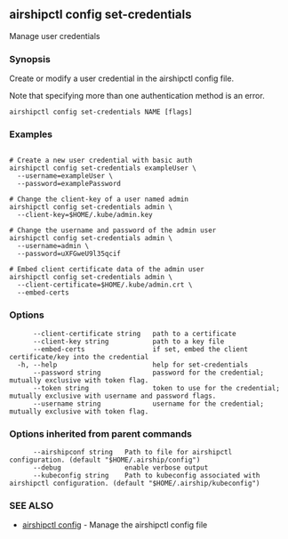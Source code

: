 ## airshipctl config set-credentials

Manage user credentials

### Synopsis

Create or modify a user credential in the airshipctl config file.

Note that specifying more than one authentication method is an error.


```
airshipctl config set-credentials NAME [flags]
```

### Examples

```

# Create a new user credential with basic auth
airshipctl config set-credentials exampleUser \
  --username=exampleUser \
  --password=examplePassword

# Change the client-key of a user named admin
airshipctl config set-credentials admin \
  --client-key=$HOME/.kube/admin.key

# Change the username and password of the admin user
airshipctl config set-credentials admin \
  --username=admin \
  --password=uXFGweU9l35qcif

# Embed client certificate data of the admin user
airshipctl config set-credentials admin \
  --client-certificate=$HOME/.kube/admin.crt \
  --embed-certs

```

### Options

```
      --client-certificate string   path to a certificate
      --client-key string           path to a key file
      --embed-certs                 if set, embed the client certificate/key into the credential
  -h, --help                        help for set-credentials
      --password string             password for the credential; mutually exclusive with token flag.
      --token string                token to use for the credential; mutually exclusive with username and password flags.
      --username string             username for the credential; mutually exclusive with token flag.
```

### Options inherited from parent commands

```
      --airshipconf string   Path to file for airshipctl configuration. (default "$HOME/.airship/config")
      --debug                enable verbose output
      --kubeconfig string    Path to kubeconfig associated with airshipctl configuration. (default "$HOME/.airship/kubeconfig")
```

### SEE ALSO

* [airshipctl config](airshipctl_config.md)	 - Manage the airshipctl config file

